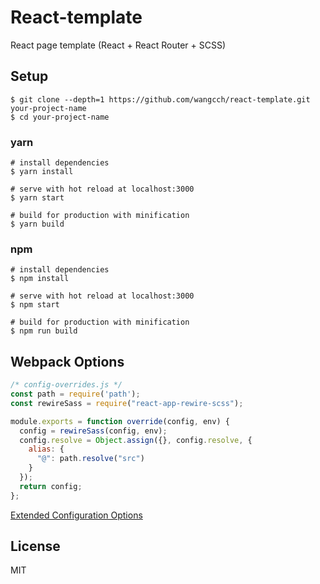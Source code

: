 # React-template

React page template (React + React Router + SCSS)

## Setup

```
$ git clone --depth=1 https://github.com/wangcch/react-template.git your-project-name
$ cd your-project-name
```

### yarn

```
# install dependencies
$ yarn install

# serve with hot reload at localhost:3000
$ yarn start

# build for production with minification
$ yarn build
```

### npm

```
# install dependencies
$ npm install

# serve with hot reload at localhost:3000
$ npm start

# build for production with minification
$ npm run build
```

## Webpack Options

```js
/* config-overrides.js */
const path = require('path');
const rewireSass = require("react-app-rewire-scss");

module.exports = function override(config, env) {
  config = rewireSass(config, env);
  config.resolve = Object.assign({}, config.resolve, {
    alias: {
      "@": path.resolve("src")
    }
  });
  return config;
};
```

[Extended Configuration Options](https://github.com/timarney/react-app-rewired#extended-configuration-options)


## License

MIT

